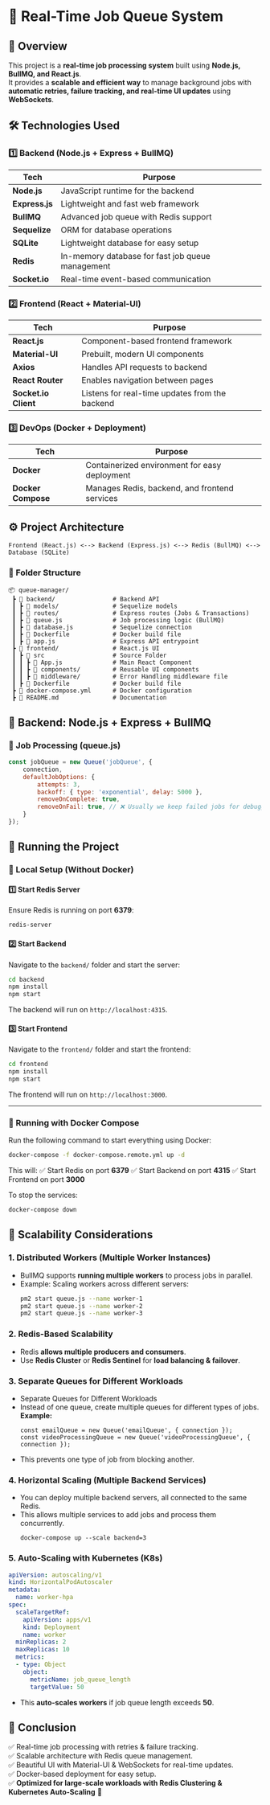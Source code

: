 # **🚀 Real-Time Job Queue System**

## **📌 Overview**
This project is a **real-time job processing system** built using **Node.js, BullMQ, and React.js**.  
It provides a **scalable and efficient way** to manage background jobs with **automatic retries, failure tracking, and real-time UI updates** using **WebSockets**.

## **🛠️ Technologies Used**
### **1️⃣ Backend (Node.js + Express + BullMQ)**
| Tech | Purpose |
|------|---------|
| **Node.js** | JavaScript runtime for the backend |
| **Express.js** | Lightweight and fast web framework |
| **BullMQ** | Advanced job queue with Redis support |
| **Sequelize** | ORM for database operations |
| **SQLite** | Lightweight database for easy setup |
| **Redis** | In-memory database for fast job queue management |
| **Socket.io** | Real-time event-based communication |

### **2️⃣ Frontend (React + Material-UI)**
| Tech | Purpose |
|------|---------|
| **React.js** | Component-based frontend framework |
| **Material-UI** | Prebuilt, modern UI components |
| **Axios** | Handles API requests to backend |
| **React Router** | Enables navigation between pages |
| **Socket.io Client** | Listens for real-time updates from the backend |

### **3️⃣ DevOps (Docker + Deployment)**
| Tech | Purpose |
|------|---------|
| **Docker** | Containerized environment for easy deployment |
| **Docker Compose** | Manages Redis, backend, and frontend services |

## **⚙️ Project Architecture**
```
Frontend (React.js) <--> Backend (Express.js) <--> Redis (BullMQ) <--> Database (SQLite)
```

### **📜 Folder Structure**
```
📦 queue-manager/
 ┣ 📂 backend/                # Backend API
 ┃ ┣ 📂 models/               # Sequelize models
 ┃ ┣ 📂 routes/               # Express routes (Jobs & Transactions)
 ┃ ┣ 📜 queue.js              # Job processing logic (BullMQ)
 ┃ ┣ 📜 database.js           # Sequelize connection
 ┃ ┣ 📜 Dockerfile            # Docker build file
 ┃ ┣ 📜 app.js                # Express API entrypoint
 ┣ 📂 frontend/               # React.js UI
 ┃ ┣ 📂 src                   # Source Folder
 ┃ ┃ ┣ 📜 App.js              # Main React Component
 ┃ ┃ ┣ 📂 components/         # Reusable UI components
 ┃ ┃ ┣ 📂 middleware/         # Error Handling middleware file
 ┃ ┣ 📜 Dockerfile            # Docker build file
 ┣ 📜 docker-compose.yml      # Docker configuration
 ┣ 📜 README.md               # Documentation
```

## **🔹 Backend: Node.js + Express + BullMQ**
### **📌 Job Processing (queue.js)**
```javascript
const jobQueue = new Queue('jobQueue', {
    connection,
    defaultJobOptions: {
        attempts: 3,  
        backoff: { type: 'exponential', delay: 5000 },
        removeOnComplete: true,
        removeOnFail: true, // ❌ Usually we keep failed jobs for debugging, but as per assignment requirement removing this.
    }
});
```

## **🚀 Running the Project**

### **🔹 Local Setup (Without Docker)**
#### **1️⃣ Start Redis Server**
Ensure Redis is running on port **6379**:
```bash
redis-server
```

#### **2️⃣ Start Backend**
Navigate to the `backend/` folder and start the server:
```bash
cd backend
npm install
npm start
```
The backend will run on `http://localhost:4315`.

#### **3️⃣ Start Frontend**
Navigate to the `frontend/` folder and start the frontend:
```bash
cd frontend
npm install
npm start
```
The frontend will run on `http://localhost:3000`.

---

### **🔹 Running with Docker Compose**
Run the following command to start everything using Docker:
```bash
docker-compose -f docker-compose.remote.yml up -d
```
This will:
✅ Start Redis on port **6379**
✅ Start Backend on port **4315**
✅ Start Frontend on port **3000**

To stop the services:
```bash
docker-compose down
```

## **🚀 Scalability Considerations**
### **1. Distributed Workers (Multiple Worker Instances)**
- BullMQ supports **running multiple workers** to process jobs in parallel.
- Example: Scaling workers across different servers:
  ```bash
  pm2 start queue.js --name worker-1
  pm2 start queue.js --name worker-2
  pm2 start queue.js --name worker-3
  ```

### **2. Redis-Based Scalability**
- Redis **allows multiple producers and consumers**.
- Use **Redis Cluster** or **Redis Sentinel** for **load balancing & failover**.

### **3. Separate Queues for Different Workloads**
- Separate Queues for Different Workloads
- Instead of one queue, create multiple queues for different types of jobs.
**Example:**
     ```
    const emailQueue = new Queue('emailQueue', { connection });
    const videoProcessingQueue = new Queue('videoProcessingQueue', { connection });
    ```
-    This prevents one type of job from blocking another.

### **4.️ Horizontal Scaling (Multiple Backend Services)**
- You can deploy multiple backend servers, all connected to the same Redis.
- This allows multiple services to add jobs and process them concurrently.
    ```
    docker-compose up --scale backend=3
    ```
### **5. Auto-Scaling with Kubernetes (K8s)**
```yaml
apiVersion: autoscaling/v1
kind: HorizontalPodAutoscaler
metadata:
  name: worker-hpa
spec:
  scaleTargetRef:
    apiVersion: apps/v1
    kind: Deployment
    name: worker
  minReplicas: 2
  maxReplicas: 10
  metrics:
  - type: Object
    object:
      metricName: job_queue_length
      targetValue: 50
```
- This **auto-scales workers** if job queue length exceeds **50**.

## **🎯 Conclusion**
✅ Real-time job processing with retries & failure tracking.  
✅ Scalable architecture with Redis queue management.  
✅ Beautiful UI with Material-UI & WebSockets for real-time updates.  
✅ Docker-based deployment for easy setup.  
✅ **Optimized for large-scale workloads with Redis Clustering & Kubernetes Auto-Scaling** 🚀
